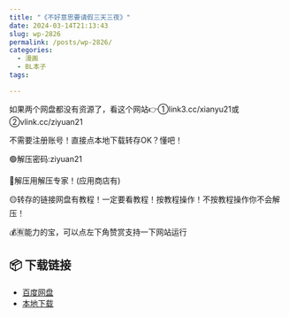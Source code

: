 ```yaml
---
title: "《不好意思要请假三天三夜》"
date: 2024-03-14T21:13:43
slug: wp-2826
permalink: /posts/wp-2826/
categories:
  - 漫画
  - BL本子
tags:

---
```


如果两个网盘都没有资源了，看这个网站👉①link3.cc/xianyu21或②vlink.cc/ziyuan21

不需要注册账号！直接点本地下载转存OK？懂吧！

🟢解压密码:ziyuan21

🔵解压用解压专家！(应用商店有)

🟡转存的链接网盘有教程！一定要看教程！按教程操作！不按教程操作你不会解压！

💰🈶能力的宝，可以点左下角赞赏支持一下网站运行

## 📦 下载链接
- [百度网盘](https://blziyuan21.com/pay-download/2826?key=1c3de57c0d&down_id=0)
- [本地下载](https://blziyuan21.com/pay-download/2826?key=1c3de57c0d&down_id=1)

